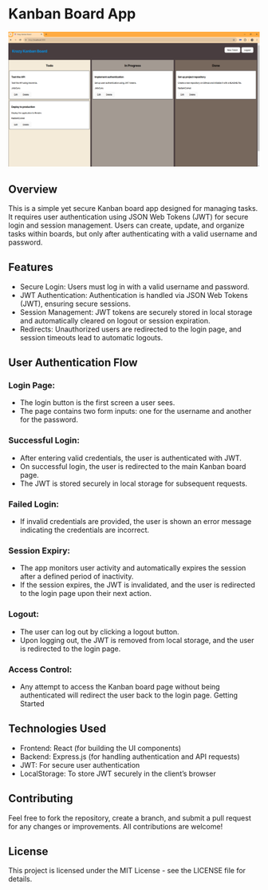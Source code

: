 # Kanban Board App

<img src="./Assets/14-02-main-page.png" alt="Main Page Screenshot" width="800" />

## Overview
This is a simple yet secure Kanban board app designed for managing tasks. It requires user authentication using JSON Web Tokens (JWT) for secure login and session management. Users can create, update, and organize tasks within boards, but only after authenticating with a valid username and password.

## Features
- Secure Login: Users must log in with a valid username and password.
- JWT Authentication: Authentication is handled via JSON Web Tokens (JWT), ensuring secure sessions.
- Session Management: JWT tokens are securely stored in local storage and automatically cleared on logout or session expiration.
- Redirects: Unauthorized users are redirected to the login page, and session timeouts lead to automatic logouts.

## User Authentication Flow

### Login Page:

- The login button is the first screen a user sees.
- The page contains two form inputs: one for the username and another for the password.

### Successful Login:

- After entering valid credentials, the user is authenticated with JWT.
- On successful login, the user is redirected to the main Kanban board page.
- The JWT is stored securely in local storage for subsequent requests.

### Failed Login:

- If invalid credentials are provided, the user is shown an error message indicating the credentials are incorrect.

### Session Expiry:

- The app monitors user activity and automatically expires the session after a defined period of inactivity.
- If the session expires, the JWT is invalidated, and the user is redirected to the login page upon their next action.

### Logout:

- The user can log out by clicking a logout button.
- Upon logging out, the JWT is removed from local storage, and the user is redirected to the login page.

### Access Control:

- Any attempt to access the Kanban board page without being authenticated will redirect the user back to the login page.
Getting Started

## Technologies Used
- Frontend: React (for building the UI components)
- Backend: Express.js (for handling authentication and API requests)
- JWT: For secure user authentication
- LocalStorage: To store JWT securely in the client’s browser

## Contributing
Feel free to fork the repository, create a branch, and submit a pull request for any changes or improvements. All contributions are welcome!

## License
This project is licensed under the MIT License - see the LICENSE file for details.

